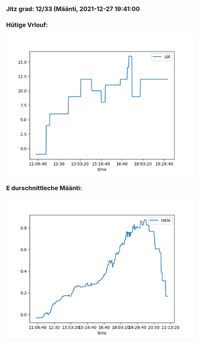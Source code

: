### Jitz grad: 12/33 (Määnti, 2021-12-27 19:41:00

### Hütige Vrlouf:
![Graph](Today.png)

### E durschnittleche Määnti:
![Graph](Määnti.png)